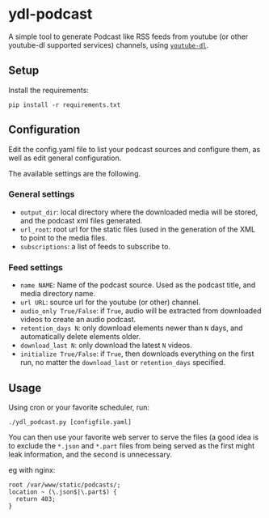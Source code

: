 # ydl-podcast

A simple tool to generate Podcast like RSS feeds from youtube (or other
youtube-dl supported services) channels, using
[`youtube-dl`](https://github.com/rg3/youtube-dl).

## Setup

Install the requirements:

`pip install -r requirements.txt`

## Configuration

Edit the config.yaml file to list your podcast sources and configure them,
as well as edit general configuration.

The available settings are the following.

### General settings

- `output_dir`: local directory where the downloaded media will be stored, and
  the podcast xml files generated.
- `url_root`: root url for the static files (used in the generation of the XML
  to point to the media files.
- `subscriptions`: a list of feeds to subscribe to.

### Feed settings

- `name NAME`: Name of the podcast source. Used as the podcast title, and media
  directory name.
- `url URL`: source url for the youtube (or other) channel.
- `audio_only True/False`: if `True`, audio will be extracted from downloaded
  videos to create an audio podcast.
- `retention_days N`: only download elements newer than `N` days, and
  automatically delete elements older.
- `download_last N`: only download the latest `N` videos.
- `initialize True/False`: if `True`, then downloads everything on the first
  run, no matter the `download_last` or `retention_days` specified.

## Usage

Using cron or your favorite scheduler, run:

`./ydl_podcast.py [configfile.yaml]`

You can then use your favorite web server to serve the files (a good idea is to
exclude the `*.json` and `*.part` files from being served as the first might
leak information, and the second is unnecessary.

eg with nginx:

```
root /var/www/static/podcasts/;
location ~ (\.json$|\.part$) {
  return 403;
}
```
